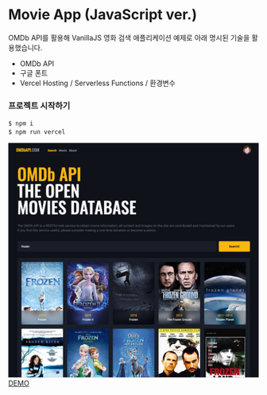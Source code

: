 # Movie App (JavaScript ver.)

OMDb API를 활용해 VanillaJS 영화 검색 애플리케이션 예제로 아래 명시된 기술을 활용했습니다.

- OMDb API
- 구글 폰트
- Vercel Hosting / Serverless Functions / 환경변수


### 프로젝트 시작하기

```bash
$ npm i
$ npm run vercel
```

![MovieApp](https://raw.githubusercontent.com/eegyuhong/vanilla-movie/main/_assets/screenshot.JPG)
[DEMO](https://vanilla-movie.vercel.app/#/)